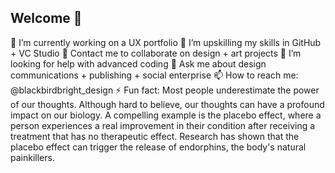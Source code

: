 ## Welcome 👋

🔭 I’m currently working on a UX portfolio
🌱 I’m upskilling my skills in GitHub + VC Studio
👯 Contact me to collaborate on design + art projects
🤔 I’m looking for help with advanced coding
💬 Ask me about design communications + publishing + social enterprise
📫 How to reach me: @blackbirdbright_design
⚡ Fun fact: Most people underestimate the power of our thoughts. Although  hard to believe, our thoughts can have a profound impact on our biology. A compelling example is the placebo effect, where a person experiences a real improvement in their condition after receiving a treatment that has no therapeutic effect. Research has shown that the placebo effect can trigger the release of endorphins, the body's natural painkillers. 

